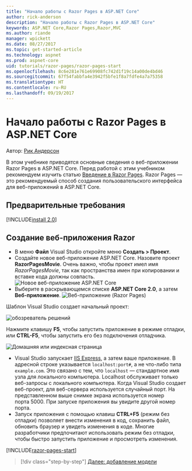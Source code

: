 ```yaml
---
title: "Начало работы с Razor Pages в ASP.NET Core"
author: rick-anderson
description: "Начало работы с Razor Pages в ASP.NET Core"
keywords: ASP.NET Core,Razor Pages,Razor,MVC
ms.author: riande
manager: wpickett
ms.date: 08/27/2017
ms.topic: get-started-article
ms.technology: aspnet
ms.prod: aspnet-core
uid: tutorials/razor-pages/razor-pages-start
ms.openlocfilehash: 8c6e281e761e69908fc742d1f19c14a00de4bd46
ms.sourcegitcommit: 67f54fabbfa4e3942f5bfe1f8a7fdfe4a7a75358
ms.translationtype: HT
ms.contentlocale: ru-RU
ms.lasthandoff: 09/19/2017
---
```

# <a name="getting-started-with-razor-pages-in-aspnet-core"></a>Начало работы с Razor Pages в ASP.NET Core

Автор: [Рик Андерсон](https://twitter.com/RickAndMSFT)

В этом учебнике приводятся основные сведения о веб-приложении Razor Pages в ASP.NET Core. Перед работой с этим учебником рекомендуем изучить статью [Введение в Razor Pages](xref:mvc/razor-pages/index). Razor Pages — это рекомендуемый способ создания пользовательского интерфейса для веб-приложений в ASP.NET Core.

## <a name="prerequisites"></a>Предварительные требования

[!INCLUDE[install 2.0](../../includes/install2.0.md)]

## <a name="create-a-razor-web-app"></a>Создание веб-приложения Razor

* В меню **Файл** Visual Studio откройте меню **Создать > Проект**.
* Создайте новое веб-приложение ASP.NET Core. Назовите проект **RazorPagesMovie**. Очень важно, чтобы проект имел имя *RazorPagesMovie*, так как пространства имен при копировании и вставке кода должны совпасть.
 ![Новое веб-приложение ASP.NET Core](../../mvc/razor-pages/index/_static/np.png)
* Выберите в раскрывающемся списке **ASP.NET Core 2.0**, а затем **Веб-приложение**.
 ![Веб-приложение (Razor Pages)](../../mvc/razor-pages/index/_static/np2.png)

Шаблон Visual Studio создает начальный проект:

![обозреватель решений](razor-pages-start/_static/se.png)

Нажмите клавишу **F5**, чтобы запустить приложение в режиме отладки, или **CTRL-F5**, чтобы запустить его без подключения отладчика.

![Домашняя или индексная страница](razor-pages-start/_static/home.png)

* Visual Studio запускает [IIS Express](https://docs.microsoft.com/iis/extensions/introduction-to-iis-express/iis-express-overview), а затем ваше приложение. В адресной строке указывается `localhost:port#`, а не что-либо типа `example.com`. Это связано с тем, что `localhost` — стандартное имя узла для локального компьютера. Localhost обслуживает только веб-запросы с локального компьютера. Когда Visual Studio создает веб-проект, для веб-сервера используется случайный порт. На представленном выше снимке экрана используется номер порта 5000. При запуске приложения вы увидите другой номер порта.
* Запуск приложения с помощью клавиш **CTRL+F5** (режим без отладки) позволяет внести изменения в код, сохранить файл, обновить браузер и увидеть изменения в коде. Многие разработчики предпочитают использовать режим без отладки, чтобы быстро запустить приложение и просмотреть изменения.

[!INCLUDE[razor-pages-start](../../includes/RP/razor-pages-start.md)]

>[!div class="step-by-step"]
[Далее: добавление модели](xref:tutorials/razor-pages/modelz)  
